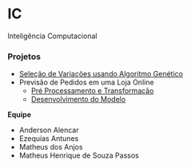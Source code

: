 # IC

Inteligência Computacional

### Projetos

- [Seleção de Variações usando Algoritmo Genético](https://github.com/AndersonAlencarBarros/IC/blob/main/Sele%C3%A7%C3%A3o%20de%20Varia%C3%A7%C3%B5es%20usando%20Algoritmo%20Gen%C3%A9tico/Sele%C3%A7%C3%A3o_de_Varia%C3%A7%C3%B5es_usando_Algoritmo_Gen%C3%A9tico.ipynb)
- Previsão de Pedidos em uma Loja Online
  + [Pré Processamento e Transformação](https://github.com/AndersonAlencarBarros/IC/blob/main/Previs%C3%A3o%20de%20Pedidos%20em%20uma%20Loja%20Online/Pr%C3%A9_Processamento_e_Transforma%C3%A7%C3%A3o_FINAL.ipynb)   
  + [Desenvolvimento do Modelo](https://github.com/AndersonAlencarBarros/IC/blob/main/Previs%C3%A3o%20de%20Pedidos%20em%20uma%20Loja%20Online/Desenvolvimento_do_modelo_Final.ipynb)

**Equipe**

- Anderson Alencar
- Ezequias Antunes
- Matheus dos Anjos
- Matheus Henrique de Souza Passos
